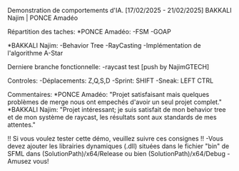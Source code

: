 Demonstration de comportements d'IA. [17/02/2025 - 21/02/2025]
BAKKALI Najim | PONCE Amadéo

Répartition des taches:
  *PONCE Amadéo:
    -FSM
    -GOAP

  *BAKKALI Najim:
    -Behavior Tree
    -RayCasting
    -Implémentation de l'algorithme A-Star

Derniere branche fonctionnelle:
  -raycast test [push by NajimGTECH]

Controles:
  -Déplacements: Z,Q,S,D
  -Sprint: SHIFT
  -Sneak: LEFT CTRL

Commentaires:
  *PONCE Amadéo: "Projet satisfaisant mais quelques problèmes de merge nous ont empechés d'avoir un seul projet complet."
  *BAKKALI Najim: "Projet intéressant; je suis satisfait de mon behavior tree et de mon système de raycast, les résultats sont aux standards de mes attentes."


  !! Si vous voulez tester cette démo, veuillez suivre ces consignes !!
  -Vous devez ajouter les librairies dynamiques (.dll) situées dans le fichier "bin" de SFML dans (SolutionPath)/x64/Release ou bien (SolutionPath)/x64/Debug
  -Amusez vous!
